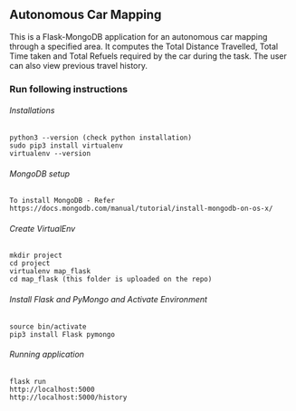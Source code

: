 ## Autonomous Car Mapping
This is a Flask-MongoDB application for an autonomous car mapping through a specified area. It computes the Total Distance Travelled, Total Time taken and Total Refuels required by the car during the task. The user can also view previous travel history.

### Run following instructions

###### Installations 
```
python3 --version (check python installation)
sudo pip3 install virtualenv
virtualenv --version
```
###### MongoDB setup
```
To install MongoDB - Refer https://docs.mongodb.com/manual/tutorial/install-mongodb-on-os-x/
```
###### Create VirtualEnv 
```
mkdir project
cd project
virtualenv map_flask
cd map_flask (this folder is uploaded on the repo)
```
###### Install Flask and PyMongo and Activate Environment 
```
source bin/activate
pip3 install Flask pymongo
```
###### Running application 
```
flask run
http://localhost:5000
http://localhost:5000/history
```
